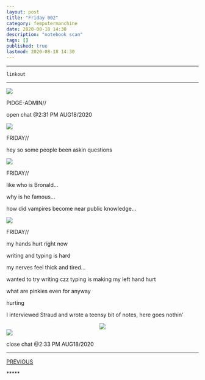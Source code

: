 ```yaml
---
layout: post
title: "Friday 002"
category: femputermanchine
date: 2020-08-18 14:30
description: "notebook scan"
tags: []
published: true
lastmod: 2020-08-18 14:30
---
```


*****

`linkout`

*****

<div class="chat-box">
<img src="{{ site.url }}/assets/tb/pidge.jpg" class="chat-portrait" />
<p class="ppl-sez">PIDGE-ADMIN//</p>
<p class="ppl-sez">open chat @2:31 PM AUG18/2020</p>
</div>

<div class="chat-box">
<img src="{{ site.url }}/assets/tb/friday.jpg" class="chat-portrait" />
<p class="ppl-sez">FRIDAY//</p>
<p class="ppl-sez">hey so some people been askin questions</p>
</div>

<div class="chat-box">
<img src="{{ site.url }}/assets/tb/friday.jpg" class="chat-portrait" />
<p class="ppl-sez">FRIDAY//</p>
<p class="ppl-sez">like who is Bronald...</p>
<p class="ppl-sez">why is he famous...</p>
<p class="ppl-sez">how did vampires become near public knowledge...</p>
</div>

<div class="chat-box">
<img src="{{ site.url }}/assets/tb/friday.jpg" class="chat-portrait" />
<p class="ppl-sez">FRIDAY//</p>
<p class="ppl-sez">my hands hurt right now</p>
<p class="ppl-sez">writing and typing is hard</p>
<p class="ppl-sez">my nerves feel thick and tired...</p>
<p class="ppl-sez">wanted to try writing czz typing is making my left hand hurt</p>
<p class="ppl-sez">what are pinkies even for anyway</p>
<p class="ppl-sez">hurting</p>
<p class="ppl-sez">I interviewed Straud and wrote a teensy bit of notes, here goes nothin'</p>
</div>



<center><img src="{{ site.url }}/assets/img/20200818_141839.jpg"  /></center>





<div class="chat-box">
<img src="{{ site.url }}/assets/tb/foufle.jpg" class="chat-portrait" />
<p class="ppl-sez">close chat @2:33 PM AUG18/2020</p>
</div>


*****
<div class="fpmc-nav">

<span class="fpmc-nav-prev"><a href="{{ 'friday-i' | prepend: site.baseurl }}">PREVIOUS</a></span>

<!--<span class="fpmc-nav-next"><a href="{{ 'mandarc-v' | prepend: site.baseurl }}">NEXT</a></span> -->

</div>
*****
